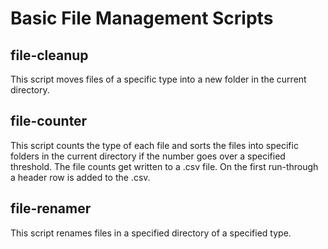 # Basic File Management Scripts

## file-cleanup
This script moves files of a specific type into a new folder in the current directory.

## file-counter
This script counts the type of each file and sorts the files into specific folders in the current directory if the number goes over a specified threshold. The file counts get written to a .csv file. On the first run-through a header row is added to the .csv.

## file-renamer
This script renames files in a specified directory of a specified type.
